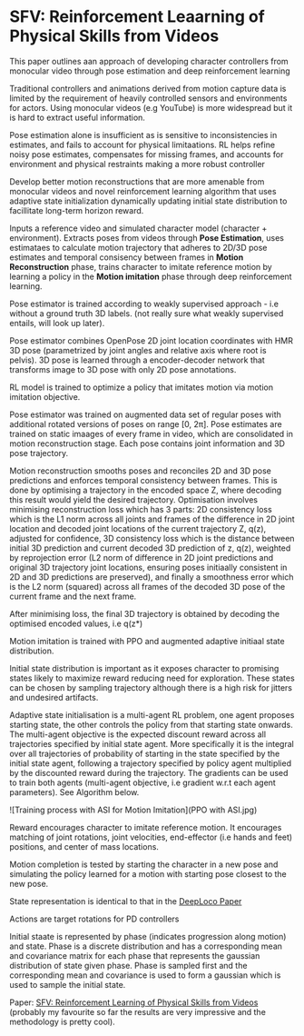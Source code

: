 # SFV: Reinforcement Leaarning of Physical Skills from Videos

This paper outlines aan approach of developing character controllers from monocular video through pose estimation and deep reinforcement learning

Traditional controllers and animations derived from motion capture data is limited by the requirement of heavily controlled sensors and environments for actors. Using monocular videos (e.g YouTube) is more widespread but it is hard to extract useful information.

Pose estimation alone is insufficient as is sensitive to inconsistencies in estimates, and fails to account for physical limitaations. RL helps refine noisy pose estimates, compensates for missing frames, and accounts for environment and physical restraints making a more robust controller

Develop better motion reconstructions that are more amenable from monocular videos and novel reinforcement learning algorithm that uses adaptive state initialization dynamically updating initial state distribution to facillitate long-term horizon reward.

Inputs a reference video and simulated character model (character + environment). Extracts poses from videos through **Pose Estimation**, uses estimataes to calculate motion trajectory that adheres to 2D/3D pose estimates and temporal consisency between frames in **Motion Reconstruction** phase, trains character to imitate reference motion by learning a policy in the  **Motion imitation** phase through deep reinforcement learning.

Pose estimator is trained according to weakly supervised approach - i.e without a ground truth 3D labels. (not really sure what weakly supervised entails, will look up later).

Pose estimator combines OpenPose 2D joint location coordinates with HMR 3D pose (parametrized by joint angles and relative axis where root is pelvis). 3D pose is learned through a encoder-decoder network that transforms image to 3D pose with only 2D pose annotations.

RL model is trained to optimize a policy that imitates motion via motion imitation objective.

Pose estimator was trained on augmented data set of regular poses with additional rotated versions of poses on range [0, 2π]. Pose estimates are trained on static imaages of every frame in video, which are consolidated in motion reconstruction stage. Each pose contains joint information and 3D pose trajectory.

Motion reconstruction smooths poses and reconciles 2D and 3D pose predictions and enforces temporal consistency between frames. This is done by optimising a trajectory in the encoded space Z, where decoding this result would yield the desired trajectory. Optimisation involves minimising reconstruction loss which has 3 parts: 2D consistency loss which is the L1 norm across all joints and frames of the difference in 2D joint location and decoded joint locations of the current trajectory Z, q(z), adjusted for confidence, 3D consistency loss which is the distance between initial 3D prediction and current decoded 3D prediction of z, q(z), weighted by reprojection error (L2 norm of difference in 2D joint predictions and original 3D trajectory joint locations, ensuring poses initiaally consistent in 2D and 3D predictions are preserved), and finally a smoothness error which is the L2 norm (squared) across all frames of the decoded 3D pose of the current frame and the next frame.

After minimising loss, the final 3D trajectory is obtained by decoding the optimised encoded values, i.e q(z*)

Motion imitation is trained with PPO and augmented adaptive initiaal state distribution.

Initial state distribution is important as it exposes character to promising states likely to maximize reward reducing need for exploration. These states can be chosen by sampling trajectory although there is a high risk for jitters and undesired artifacts. 

Adaptive state initialisation is a multi-agent RL problem, one agent proposes starting state, the other controls the policy from that starting state onwards. The multi-agent objective is the expected discount reward across all trajectories specified by initial state agent. More specifically it is the integral over all trajectories of probability of starting in the state specified by the initial state agent, following a trajectory specified by policy agent multiplied by the discounted reward during the trajectory. The gradients can be used to train both agents (multi-agent objective, i.e gradient w.r.t each agent parameters). See Algorithm below.

![Training process with ASI for Motion Imitation](PPO with ASI.jpg)

Reward encourages character to imitate reference motion. It encourages matching of joint rotations, joint velocities, end-effector (i.e hands and feet) positions, and center of mass locations.

Motion completion is tested by starting the character in a new pose and simulating the policy learned for a motion with starting pose closest to the new pose.

State representation is identical to that in the [DeepLoco Paper](https://github.com/jeffreytsaw/16881_Paper_Notes/blob/master/Low%20Level%20Skills/DeepLoco:%20Dynamic%20Locomotion%20Skills%20Using%20Hierarchical%20Deep%20Reinforcement%20Learning.md)

Actions are target rotations for PD controllers

Initial staate is represented by phase (indicates progression along motion) and state. Phase is a discrete distribution and has a corresponding mean and covariance matrix for each phase that represents the gaussian distribution of state given phase. Phase is sampled first and the corresponding mean and covariance is used to form a gaussian which is used to sample the initial state.

Paper: [SFV: Reinforcement Learning of Physical Skills from Videos](https://xbpeng.github.io/projects/SFV/2018_TOG_SFV.pdf) (probably my favourite so far the results are very impressive and the methodology is pretty cool).





